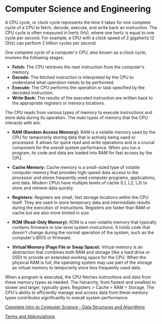 # Computer Science and Engineering

A CPU cycle, or clock cycle represents the time it takes for one complete cycle of a CPU to fetch, decode, execute, and write back an instruction.
The CPU cycle is often measured in hertz (Hz), where one hertz is equal to one cycle per second.
For example, a CPU with a clock speed of 2 gigahertz (2 GHz) can perform 2 billion cycles per second.

One complete cycle of a computer's CPU, also known as a clock cycle, involves the following stages:
- **Fetch:** The CPU retrieves the next instruction from the computer's memory.
- **Decode:** The fetched instruction is interpreted by the CPU to understand what operation needs to be performed.
- **Execute:** The CPU performs the operation or task specified by the decoded instruction.
- **Write Back:** The results of the executed instruction are written back to the appropriate registers or memory locations.

The CPU reads from various types of memory to execute instructions and store data during its operation. The main types of memory that the CPU interacts with are:

- **RAM (Random Access Memory):** RAM is a volatile memory used by the CPU for temporarily storing data that is actively being used or processed. It allows for quick read and write operations and is a crucial component for the overall system performance. When you run a program, its code and data are loaded into RAM for fast access by the CPU.

- **Cache Memory:** Cache memory is a small-sized type of volatile computer memory that provides high-speed data access to the processor and stores frequently used computer programs, applications, and data. Modern CPUs have multiple levels of cache (L1, L2, L3) to store and retrieve data quickly.

- **Registers:** Registers are small, fast storage locations within the CPU itself. They are used to store temporary data and intermediate results during the execution of instructions. Registers are faster than RAM or cache but are also more limited in size.

- **ROM (Read-Only Memory):** ROM is a non-volatile memory that typically contains firmware or low-level system instructions. It holds code that doesn't change during the normal operation of the system, such as the computer's BIOS or firmware.

- **Virtual Memory (Page File or Swap Space):** Virtual memory is an abstraction that combines both RAM and storage (like a hard drive or SSD) to provide an extended working space for the CPU. When the physical RAM is full, the operating system may use part of the storage as virtual memory to temporarily store less frequently used data.

When a program is executed, the CPU fetches instructions and data from these memory types as needed. The hierarchy, from fastest and smallest to slower and larger, typically goes: Registers > Cache > RAM > Storage. The CPU's ability to efficiently manage and access data from these memory types contributes significantly to overall system performance.

[Complete Intro to Computer Science - Data Structures and Algorithms](https://btholt.github.io/complete-intro-to-computer-science/)

[Terms and Abbreviations](https://github.com/stepanenko/computer-science-info/blob/master/CS_terms.md)
